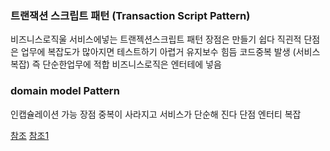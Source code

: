 ### 트랜잭션 스크립트 패턴 (Transaction Script Pattern)

비즈니스로직울 서비스에넣는
트랜젝션스크립트 패턴
장점은 만들기 쉽다 직괸적
단점은 업무에 복잡도가 많아지면 테스트하기 아렵거 유지보수 힘듬
코드중복 발생 (서비스 복잡)
즉 단순한업무에 적합
비즈니스로직은 엔터테에 넣음
### domain model Pattern
인캡슐레이션 가능
장점 중복이 사라지고
서비스가 단순해 진다
단점 엔터티 복잡


[참조](https://javacan.tistory.com/entry/94)
[참조1](https://blog.naver.com/PostView.nhn?blogId=good_ray&logNo=222267722516)
